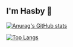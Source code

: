 ##  I'm  Hasby 👋

[![Anurag's GitHub stats](https://github-readme-stats.vercel.app/api?username=alif9947)](https://github.com/alif9947/github-readme-stats)

[![Top Langs](https://github-readme-stats.vercel.app/api/top-langs/?username=alif9947)](https://github.com/alif9947/github-readme-stats)
